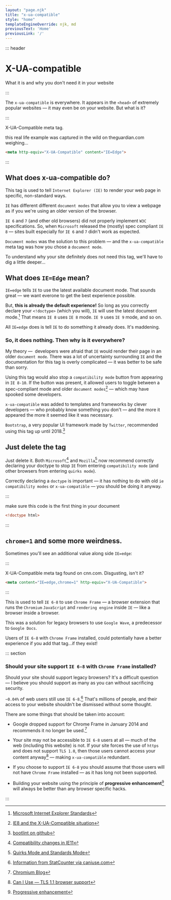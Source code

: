 ```yaml
---
layout: "page.njk"
title: "x-ua-compatible"
style: "home"
templateEngineOverride: njk, md
previousText: 'Home'
previousLink: '/'
---
```


::: header

<h1><span class="highlight">X-UA-compatible</span></h1>

<p><span class="highlight">What it is and why you don't need it in your website</span></p>

::: 


The `x-ua-compatible` is everywhere. It appears in the `<head>` of extremely popular websites — it may even be on your website. But what is it?

:::

<figcaption>
<p>X-UA-Compatible meta&nbsp;tag.</p>
<p>this real life example was captured in the wild on theguardian.com weighing…</p>
</figcaption>

```html
<meta http-equiv="X-UA-Compatible" content="IE=Edge">
```

:::

## What does x-ua-compatible do?

This tag is used to tell `Internet Explorer (IE)` to render your web page in specific, non-standard ways.

`IE` has different different `document modes` that allow you to view a webpage as if you we're using an older version of the browser.

`IE 6` and `7` (and other old browsers) did not properly implement `W3C` specifications. So, when `Microsoft` released the (mostly) spec compliant `IE 8` — sites built especially for `IE 6` and `7` didn't work as expected.

`Document modes` was the solution to this problem — and the `x-ua-compatible` meta tag was how you chose a `document mode`.

To understand why your site definitely does not need this tag, we'll have to dig a little deeper…

## What does `IE=Edge` mean?

`IE=edge` tells `IE` to use the latest available document mode. That sounds great — we want everone to get the best experience possible.

But, **this is already the default experience!** So long as you correctly declare your `<!doctype>` (which you will), `IE` will use the latest document mode.[^1] That means `IE 8` uses `IE 8` mode. `IE 9` uses `IE 9` mode, and so on.

All `IE=edge` does is tell `IE` to do something it already does. It's maddening.

### So, it does nothing. Then why is it everywhere?

My theory —  developers were afraid that `IE` would render their page in an older `document mode`. There was a lot of uncertainty surrounding `IE`  and the documentation for this tag is overly complicated —  it was better to be safe than sorry.

Using this tag would also stop a `compatibility mode` button from appearing in `IE 8-10`. If the button was present, it allowed users to toggle between a spec-compliant mode and older `document modes`[^3]  — which may have spooked some developers.

`x-ua-compatible` was added to templates and frameworks by clever developers — who probably know something you don't — and the more it appeared the more it seemed like it was necessary.

`Bootstrap`, a very popular UI framework made by `Twitter`, recommended using this tag up until 2018.[^2]

## Just delete the tag 

Just delete it. Both `Microsoft`[^4] and `Mozilla`[^5] now recommend correctly declaring your doctype to stop `IE` from entering `compatibility mode` (and other browsers from entering `quirks mode`).

Correctly declaring a `doctype` is important — it has nothing to do with old `ie` `compatibility modes` or `x-ua-compatible` — you should be doing it anyway.


:::
<figcaption>
make sure this code is the first thing in your document
</figcaption>

```html
<!doctype html>
```

:::

## `chrome=1` and some more weirdness.

Sometimes you'll see an additional value along side `IE=edge`:

:::

<figcaption>X-UA-Compatible meta tag found on cnn.com. Disgusting, isn't it?</figcaption>

```html
<meta content="IE=edge,chrome=1" http-equiv="X-UA-Compatible">
```

:::

This is used to tell `IE 6-8` to use `Chrome Frame` — a browser extension that runs the `Chromium` `JavaScript` and `rendering engine` inside `IE` — like a browser inside a browser.

This was a solution for legacy browsers to use `Google Wave`, a predecessor to `Google Docs`.

Users of `IE 6-8` with `Chrome Frame` installed, could potentially have a better experience if you add that tag…if they exist!


::: section

### Should your site support `IE 6-8` with `Chrome Frame` installed?

Should your site should support legacy browsers? It's a difficult question — I believe you should support as many as you can without sacrificing security.

`~0.04%` of web users still use `IE 6-8`.[^6] That's millions of people, and their access to your website shouldn't be dismissed without some thought.

There are some things that should be taken into account:

- Google dropped support for Chrome Frame in January 2014 and recommends it no longer be used.[^7]

- Your site may not be accessible to `IE 6-8` users at all — much of the web (including this website) is not. If your site forces the use of `https` and does not support `TLS 1.0`, then those users cannot access your content anyway[^8] — making  `x-ua-compatible` redundant.

- If you choose to support `IE 6-8` you should assume that those users will not have `Chrome Frame` installed — as it has long not been supported.

- Building your website using the principle of **progressive enhancement**[^9] will always be better than any browser specific hacks.

[^1]: [Microsoft Internet Explorer Standards](https://docs.microsoft.com/en-us/openspecs/ie_standards/ms-iedoco/3764531c-97c8-4bf2-bdc6-b3623738ea46)

[^2]: [bootlint on github](https://github.com/twbs/bootlint/wiki/W002)

[^3]: [IE8 and the X-UA-Compatible situation](https://web.archive.org/web/20180206103111/http://farukat.es/journal/2009/05/245-ie8-and-the-x-ua-compatible-situation)

[^4]: [Compatibility changes in IE11](https://docs.microsoft.com/en-gb/previous-versions/windows/internet-explorer/ie-developer/dev-guides/bg182625(v=vs.85)#document-mode-changes)

[^5]: [Quirks Mode and Standards Mode](https://developer.mozilla.org/en-US/docs/Web/HTML/Quirks_Mode_and_Standards_Mode#how_does_mozilla_determine_which_mode_to_use.3f)

[^6]: [Information from StatCounter via caniuse.com](https://caniuse.com/usage-table)

[^7]: [Chromium Blog](https://blog.chromium.org/2013/06/retiring-chrome-frame.html)

[^8]: [Can I Use — TLS 1.1 browser support](https://caniuse.com/tls1-1)

[^9]: [Progressive enhancement](https://developer.mozilla.org/en-US/docs/Glossary/Progressive_Enhancement)

:::